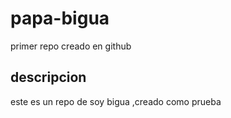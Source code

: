# papa-bigua
primer repo creado en github 

## descripcion 
este es un repo de soy bigua ,creado como prueba

